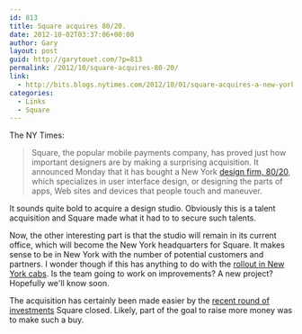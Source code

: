 ```yaml
---
id: 813
title: Square acquires 80/20.
date: 2012-10-02T03:37:06+00:00
author: Gary
layout: post
guid: http://garytouet.com/?p=813
permalink: /2012/10/square-acquires-80-20/
link:
  - http://bits.blogs.nytimes.com/2012/10/01/square-acquires-a-new-york-design-firm/
categories:
  - Links
  - Square
---
```


The NY Times:
<blockquote>Square, the popular mobile payments company, has proved just how important designers are by making a surprising acquisition. It announced Monday that it has bought a New York <a href="http://8020.com/">design firm, 80/20</a>, which specializes in user interface design, or designing the parts of apps, Web sites and devices that people touch and maneuver.</blockquote>

It sounds quite bold to acquire a design studio. Obviously this is a talent acquisition and Square made what it had to to secure such talents.

Now, the other interesting part is that the studio will remain in its current office, which will become the New York headquarters for Square. It makes sense to be in New York with the number of potential customers and partners. I wonder though if this has anything to do with the <a href="http://garytouet.com/2012/03/square-begins-taxi-rollout/">rollout in New York cabs</a>. Is the team going to work on improvements? A new project? Hopefully we'll know soon.

The acquisition has certainly been made easier by the <a href="http://garytouet.com/2012/09/square-has-closed-a-new-round-of-funding/">recent round of investments</a> Square closed. Likely, part of the goal to raise more money was to make such a buy.
